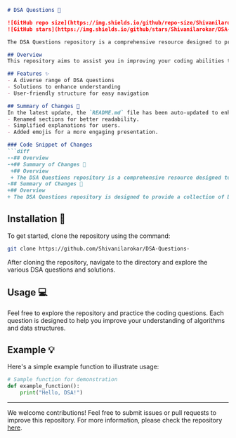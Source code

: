 ```markdown
# DSA Questions 🤖

![GitHub repo size](https://img.shields.io/github/repo-size/Shivanilarokar/DSA-Questions-)
![GitHub stars](https://img.shields.io/github/stars/Shivanilarokar/DSA-Questions-?style=social)

The DSA Questions repository is a comprehensive resource designed to provide a collection of Data Structures and Algorithms (DSA) questions to help you enhance your coding skills and prepare for technical interviews.

## Overview
This repository aims to assist you in improving your coding abilities through a curated collection of Data Structures and Algorithms (DSA) questions.

## Features ✨
- A diverse range of DSA questions
- Solutions to enhance understanding
- User-friendly structure for easy navigation

## Summary of Changes 💖
In the latest update, the `README.md` file has been auto-updated to enhance clarity and organization. Key changes include:
- Renamed sections for better readability.
- Simplified explanations for users.
- Added emojis for a more engaging presentation.

### Code Snippet of Changes
```diff
--## Overview
-+## Summary of Changes 💖
 +## Overview
 + The DSA Questions repository is a comprehensive resource designed to provide a collection of Data Structures and Algorithms (DSA) questions to help you enhance your coding skills and prepare for technical interviews.
-## Summary of Changes 💖
+## Overview
+ The DSA Questions repository is designed to provide a collection of Data Structures and Algorithms (DSA) questions to help you enhance your coding skills and prepare for technical interviews.
```

## Installation 🚀
To get started, clone the repository using the command:
```bash
git clone https://github.com/Shivanilarokar/DSA-Questions-
```
After cloning the repository, navigate to the directory and explore the various DSA questions and solutions.

## Usage 💻
Feel free to explore the repository and practice the coding questions. Each question is designed to help you improve your understanding of algorithms and data structures.

## Example 💡
Here's a simple example function to illustrate usage:
```python
# Sample function for demonstration
def example_function():
    print("Hello, DSA!")
```

---

We welcome contributions! Feel free to submit issues or pull requests to improve this repository. For more information, please check the repository [here](https://github.com/Shivanilarokar/DSA-Questions-).
```